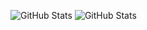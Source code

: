![GitHub Stats](https://github-readme-stats.vercel.app/api?username=Arsinnn&theme=radical)
![GitHub Stats](https://github-readme-stats.vercel.app/api/top-langs/?username=Arsinnn&theme=radical)
